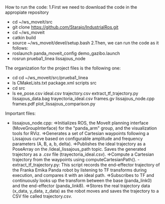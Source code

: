 How to run the code:
1.First we need to download the code in the appropiate repository
- cd ~/ws_moveit/src
- git clone https://github.com/Starajo/IndustrialRos.git
- cd ~/ws_moveit
- catkin build
- source ~/ws_moveit/devel/setup.bash
2.Then, we can run the code as it follows:
- roslaunch panda_moveit_config demo_gazibo.launch
- rosrun prueba1_linea lissajous_node

The organization for the project files is the following one:
- cd cd ~/ws_moveit/src/prueba1_linea
- ls
  CMakeLists.txt  package.xml  scripts  src
-  cd src
-  ls
  ee_pose.csv               ideal.csv                     trajectory.csv
  extract_tf_trajectory.py  lissajous_data.bag            trayectoria_ideal.csv
  frames.gv                 lissajous_node.cpp
  frames.pdf                plot_lissajous_comparison.py

Important files:
- lissajous_node.cpp:
  =>Initializes ROS, the MoveIt planning interface (MoveGroupInterface) for the "panda_arm" group, and the visualization tools for RViz.
  =>Generates a set of Cartesian waypoints following a Lissajous curve based on configurable amplitude and frequency parameters (A, B, a, b, delta).
  =>Publishes the ideal trajectory as a PoseArray on the /ideal_lissajous_path topic. Saves the generated trajectory as a .csv file (trayectoria_ideal.csv).
  =>Compute a Cartesian trajectory from the waypoints using computeCartesianPath().
-extract_tf_trajectory.py: This script records the end-effector trajectory of the Franka Emika Panda robot by listening to TF transforms during execution, and compares it with an ideal path.
  =>Subscribes to TF and continuously looks up the transform between the base (panda_link0) and the end-effector (panda_link8).
  =>Stores the real trajectory data (x_data, y_data, z_data) as the robot moves and saves the trajectory to a CSV file called trajectory.csv.
